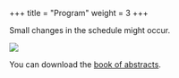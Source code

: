 +++
title = "Program"
weight = 3
+++

Small changes in the schedule might occur.

![](Program_with_speakers_v4.png)

You can download the [book of abstracts](NMQC_Abstract_v5.pdf).

